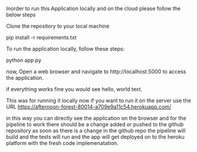 Inorder to run this Application locally and on the cloud please follow the below steps

Clone the repository to your local machine


pip install -r requirements.txt


To run the application locally, follow these steps:

python app.py

now, Open a web browser and navigate to http://localhost:5000 to access the application.

if everything works fine you would see hello, world text.

This was for running it locally now if you want to run it on the server use the URL https://afternoon-forest-80014-a709e9a11c54.herokuapp.com/

in this way you can directly see the application on the browser and for the pipeline to work there should be a change added or pushed to the github repository
as soon as there is a change in the github repo the pipeline will build and the tests will run and the app will get deployed on to the heroku platform with the fresh code implemenatation.

